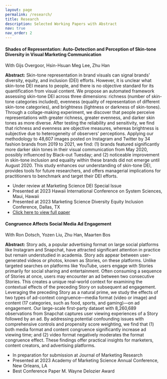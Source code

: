 ```yaml
---
layout: page
permalink: /research/
title: Research
description: Selected Working Papers with Abstract
nav: true
nav_order: 2
---
```


#### **Shades of Representation: Auto-Detection and Perception of Skin-tone Diversity in Visual Marketing Communication**

With Gijs Overgoor, Hsin-Hsuan Meg Lee, Zhu Han

**Abstract:** Skin-tone representation in brand visuals can signal brands' diversity, equity, and inclusion (DEI) efforts. However, it is unclear what skin-tone DEI means to people, and there is no objective standard for its quantification from visual content. We propose an automated framework assessing skin-tone DEI across three dimensions: richness (number of skin-tone categories included), evenness (equality of representation of different skin-tone categories), and brightness (lightness or darkness of skin-tones). Through a collage-making experiment, we discover that people perceive representations with greater richness, greater evenness, and darker skin tones as more diverse. After testing the reliability and sensitivity, we find that richness and evenness are objective measures, whereas brightness is subjective due to heterogeneity of observers' perceptions. Applying our methodology to 48,607 images posted on Instagram and Twitter by 34 fashion brands from 2019 to 2021, we find: (1) brands featured significantly more darker skin tones in their visual communication from May 2020, possibly influenced by Black-out Tuesday; and (2) noticeable improvement in skin-tone inclusion and equality within these brands did not emerge until August 2020. This study enhances our understanding of skin-tone DEI, provides tools for future researchers, and offers managerial implications for practitioners to benchmark and target their DEI efforts.
- Under review at Marketing Science DEI Special Issue
- Presented at 2023 Hawaii International Conference on System Sciences, Maui, Hawaii
- Presented at 2023 Marketing Science Diversity Equity Inclusion Conference, Dallas, TX
- [Click here to view full paper](https://papers.ssrn.com/sol3/papers.cfm?abstract_id=4462296)


#### **Congruence Affects Social Media Ad Engagement**

With Ron Dotsch, Yozen Liu, Zhu Han, Maarten Bos

**Abstract:** Story ads, a popular advertising format on large social platforms like Instagram and Snapchat, have attracted significant attention in practice but remain understudied in academia. Story ads appear between user-generated videos or photos, known as Stories, on these platforms. Unlike targeted searches on platforms like YouTube, users engage with Stories primarily for social sharing and entertainment. Often consuming a sequence of Stories at once, users may encounter an ad between two consecutive Stories. This creates a unique real-world context for examining the contextual effects of the preceding Story on subsequent ad engagement. Leveraging the preceding Story as a natural prime, we study the effects of two types of ad-context congruence—media format (video or image) and content (17 categories, such as food, sports, and gaming)—on ad engagement. Our large-scale first-party dataset with 8,260,689 observations from Snapchat captures user viewing experiences of a Story followed by an ad. By addressing potential confounding issues with comprehensive controls and propensity score weighting, we find that (1) both media format and content congruence significantly increase ad viewing time; and (2) video format negatively moderates the format congruence effect. These findings offer practical insights for marketers, content creators, and advertising platforms.
- In preparation for submission at Journal of Marketing Research
- Presented at 2023 Academy of Marketing Science Annual Conference, New Orleans, LA
- Best Conference Paper M. Wayne Delozier Award
